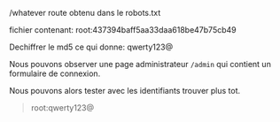 /whatever route obtenu dans le robots.txt

fichier contenant: root:437394baff5aa33daa618be47b75cb49

Dechiffrer le md5 ce qui donne: qwerty123@

Nous pouvons observer une page administrateur `/admin` qui contient un formulaire de connexion.

Nous pouvons alors tester avec les identifiants trouver plus tot.

> root:qwerty123@

